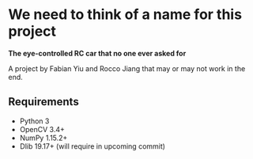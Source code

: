 # We need to think of a name for this project
**The eye-controlled RC car that no one ever asked for**

A project by Fabian Yiu and Rocco Jiang that may or may not work in the end.

## Requirements
- Python 3
- OpenCV 3.4+
- NumPy 1.15.2+
- Dlib 19.17+ (will require in upcoming commit)